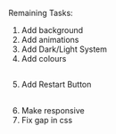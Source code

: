Remaining Tasks:
1) Add background
2) Add animations
3) Add Dark/Light System
4) Add colours
##
5) Add Restart Button
##
6) Make responsive
7) Fix gap in css